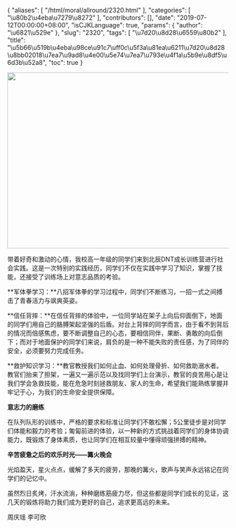 {
    "aliases": [
        "/html/moral/allround/2320.html"
    ],
    "categories": [
        "\u80b2\u4eba\u7279\u8272"
    ],
    "contributors": [],
    "date": "2019-07-12T00:00:00+08:00",
    "isCJKLanguage": true,
    "params": {
        "author": "\u6821\u529e"
    },
    "slug": "2320",
    "tags": [
        "\u7d20\u8d28\u6559\u80b2"
    ],
    "title": "\u5b66\u519b\u4eba\u98ce\u91c7\uff0c\u5f3a\u81ea\u6211\u7d20\u8d28 \u8bb02018\u7ea7\u9ad8\u4e00\u5e74\u7ea7\u793e\u4f1a\u5b9e\u8df5\u6d3b\u52a8",
    "toc": true
}


<img
    src="https://cdn.tfls.online/mirror/full/d7d6f54b04813c209da138f0ca2653d3c9655eba.jpg"
    style="display:block;margin-left:auto;margin-right:auto;"
    decoding="async"
    fetchpriority="auto"
    loading="lazy"
    height="400"
    width="600"
/>




 




带着好奇和激动的心情，我校高一年级的同学们来到北辰DNT成长训练营进行社会实践。这是一次特别的实践经历，同学们不仅在实践中学习了知识，掌握了技能，还接受了训练场上对意志品质的考验。




**军体拳学习：**八招军体拳的学习过程中，同学们不断练习，一招一式之间搏击了青春活力与飒爽英姿。




**信任背摔：**在信任背摔的体验中，一位同学站在架子上向后仰面倒下，地面的同学们用自己的胳膊架起坚强的后盾。对台上背摔的同学而言，由于看不到背后的情况而倍感焦虑，要不断调整自己的心态，要相信同伴，果断、勇敢的向后倒下；而对于地面保护的同学们来说，肩负的是一种不能失败的责任感，为了同伴的安全，必须要努力完成任务。




**救护知识学习：**教官教授我们如何止血、如何处理骨折、如何救助溺水者。教官们抬来了担架，一遍又一遍示范以及找同学们上台演示，教官的良苦用心是让我们学会急救技能，能在危急时刻拯救朋友、家人的生命，希望我们能熟练掌握并牢记于心，为我们的生命安全提供保障。




**意志力的磨练**




在队列队形的训练中，严格的要求和标准让同学们不敢松懈；5公里徒步是对同学们体能和毅力的考验；匍匐前进的体验，以一种新的方式挑战着同学们的身体协调能力，既锻炼了身体素质，也让同学们在相互较量中懂得顽强拼搏的精神。




**辛苦疲惫之后的欢乐时光——篝火晚会**




光焰盈天，星火点点，缓解了多天的疲劳，那晚的篝火，歌声与笑声永远铭记在同学们的记忆中。




虽然烈日炙烤，汗水流淌，种种磨练筋疲力尽，但这些都是同学们成长的见证，这几天的锻炼将助力我们成为更好的自己，追求更高远的未来。




周庆瑶 李可欣



  


  



